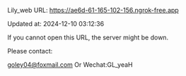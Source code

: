 Lily_web URL: https://ae6d-61-165-102-156.ngrok-free.app

Updated at: 2024-12-10 03:12:36

If you cannot open this URL, the server might be down.

Please contact: 

goley04@foxmail.com Or Wechat:GL_yeaH